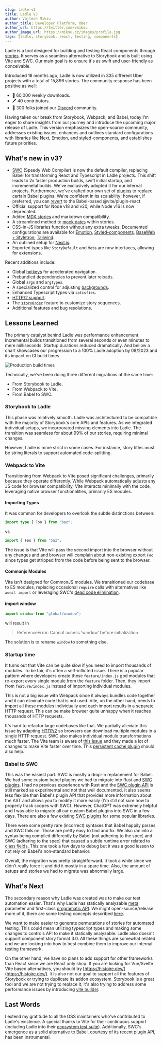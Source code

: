 ```yaml
---
slug: ladle-v3
title: Ladle v3
author: Vojtech Miksu
author_title: Developer Platform, Uber
author_url: https://twitter.com/vmiksu
author_image_url: https://miksu.cz/images/profile.jpg
tags: [ladle, storybook, react, testing, components]
---
```


Ladle is a tool designed for building and testing React components through [stories](https://github.com/ComponentDriven/csf). It serves as a seamless alternative to Storybook and is built using Vite and SWC. Our main goal is to ensure it's as swift and user-friendly as conceivable.

Introduced 18 months ago, Ladle is now utilized in 335 different Uber projects with a total of 15,896 stories. The community response has been positive as well:

- 🎯 60,000 weekly downloads.
- 🖊️ 40 contributors.
- 💬 300 folks joined our [Discord](https://discord.gg/H6FSHjyW7e) community.

Having taken our break from Storybook, Webpack, and Babel, today I'm eager to share insights from our journey and introduce the upcoming major release of Ladle. This version emphasizes the open-source community, addresses existing issues, enhances and outlines standard configurations with libraries like Next, Emotion, and styled-components, and establishes future priorities.

## What's new in v3?

- [SWC](https://swc.rs/) (Speedy Web Compiler) is now the default compiler, replacing Babel for transforming React and Typescript in Ladle projects. This shift leads to 2x faster production builds, swift initial startup, and incremenetal builds. We've exclusively adopted it for our internal projects. Furthermore, we've crafted our own set of [plugins](https://github.com/tajo/swc-plugin-fusion) to replace certain Babel plugins. We're confident in its scalability; however, if preferred, you can [revert](/docs/babel) to the Babel-based @vite/plugin-react.
- Official support for Node v18 and v20, while Node v16 is now deprecated.
- Added [MDX stories](/docs/mdx) and markdown compatibility.
- A streamlined method to [mock dates](/docs/mock-date) within stories.
- CSS-in-JS libraries function without any extra tweaks. Documented configurations are available for [Emotion](/docs/css#emotion), [Styled-components](/docs/css#styled-components), [BaseWeb + Styletron](/docs/css#baseweb-and-styletron), [Tailwind](/docs/css#tailwind).
- An outlined setup for [Next.js](/docs/nextjs).
- Exported types like `StoryDefault` and `Meta` are now interfaces, allowing for extensions.

Recent additions include:

- Global [hotkeys](/docs/hotkeys) for accelerated navigation.
- Prebundled dependencies to prevent later reloads.
- Global `args` and `argTypes`.
- A specialized control for adjusting [backgrounds](/docs/background).
- Enhanced Typescript types via `satisfies`.
- [HTTP/2 support](/docs/http2).
- The [`storyOrder`](/docs/config#storyorder) feature to customize story sequences.
- Additional features and bug resolutions.

## Lessons Learned

The primary catalyst behind Ladle was performance enhancement. Incremental builds transitioned from several seconds or even minutes to mere milliseconds. Startup durations reduced dramatically. And bellow a chart showcases our progression to a 100% Ladle adoption by 08/2023 and its impact on CI build times.

![Production build times](/img/build-times.png)

Technically, we've been doing three different migrations at the same time:

- From Storybook to Ladle.
- From Webpack to Vite.
- From Babel to SWC.

### Storybook to Ladle

This phase was relatively smooth. Ladle was architectured to be compatible with the majority of Storybook's core APIs and features. As we integrated individual setups, we incorporated missing elements into Ladle. The transition was seamless for about 99% of our stories, requiring minimal changes.

However, Ladle is more strict in some cases. For instance, story titles must be string literals to support automated code-splitting.

### Webpack to Vite

Transitioning from Webpack to Vite posed significant challenges, primarily because they operate differently. While Webpack automatically adjusts any JS code for browser compatibility, Vite interacts minimally with the code, leveraging native browser functionalities, primarily ES modules.

#### Importing Types

It was common for developers to overlook the subtle distinctions between:

```ts
import type { Foo } from "baz";
```

vs

```ts
import { Foo } from "baz";
```

The issue is that Vite will pass the second import into the browser without any changes and and browser will complain about non-existing export `Foo` since types get stripped from the code before being sent to the browser.

#### Commonjs Modules

Vite isn't designed for CommonJS modules. We transitioned our codebase to ES modules, replacing occasional `require` calls with alternatives like `await import` or leveraging SWC's [dead code elimination](https://swc.rs/docs/configuration/compilation#jsctransformoptimizersimplify).

#### import window

```js
import window from "global/window";
```

will result in

> ReferenceError: Cannot access 'window' before initialization

The solution is to rename `window` to something else.

### Startup time

It turns out that Vite can be quite slow if you need to import thousands of modules. To be fair, it's often a self-inflicted issue. There is a popular pattern where developers create these `feature/index.js` god modules that re-export every single module from the `feature` folder. Then, they import from `feature/index.js` instead of importing individual modules.

This is not a big issue with Webpack since it always bundles code together and it can eliminate code that is not used. Vite, on the other hand, needs to import all these modules individually and each import results in a separate HTTP request. This can be make browser quite unhappy when it reaches thousands of HTTP requests.

It's hard to refactor large codebases like that. We partially alleviate this issue by adapting [HTTP/2](/docs/http2) so browsers can download multiple modules in a single HTTP request. SWC also makes individual module transformations much faster. The Vite team is aware of [this issue](https://github.com/vitejs/vite/issues/1309) and they made a lot of changes to make Vite faster over time. This [persistent cache plugin](https://github.com/vitejs/vite/pull/14333) should also help.

### Babel to SWC

This was the easiest part. SWC is mostly a drop-in replacement for Babel. We had some custom babel plugins we had to migrate into Rust and [SWC plugins](https://github.com/tajo/swc-plugin-fusion). I had no previous experience with Rust and the [SWC plugin API](https://swc.rs/docs/plugin/ecmascript/getting-started) is still marked as experimental and not that well documented. It also seems less flexible than Babel's plugin API that provides more information about the AST and allows you to modify it more easily (I'm still not sure how to properly track scopes with SWC). However, ChatGPT was extremely helpful and I was able to migrate all our custom Babel plugins into SWC in a few days. There are also a few existing [SWC plugins](https://github.com/swc-project/plugins) for some popular libraries.

There were some pretty rare (incorrect) syntaxes that Babel happily parses and SWC fails on. Those are pretty easy to find and fix. We also ran into a syntax being compiled differently by Babel (not adhering to the spec) and SWC (adhering to the spec) that caused a subtle runtime error related to [class fields](https://swc.rs/docs/migrating-from-tsc#usedefineforclassfields). This one took a few days to debug but it was a good lesson to not rely on Babel's non-standard behavior.

Overall, the migration was pretty straightforward. It took a while since we didn't really force it and did it mostly in a spare time. Also, the amount of setups and stories we had to migrate was abnormally large.

## What's Next

The secondary reason why Ladle was created was to make our test automation easier. That's why Ladle has statically analyzable [meta](/docs/meta) parameter and first-class [programatic API](/docs/programmatic). We might open-source/release more of it, there are some testing concepts described [here](/docs/visual-snapshots).

We want to make easier to generate permutations of stories for automated testing. This could mean utilizing typescript types and making some changes to controls API to make it statically analyzable. Ladle also doesn't support component story format 3.0. All these things are somewhat related and we are looking into how to best combine them to improve our internal testing framework.

On the other hand, we have no plans to add support for other frameworks than React since we are React only shop. If you are looking for Vue/Svelte Vite based alternatives, you should try [https://histoire.dev/](https://histoire.dev/). It is also not our goal to support all the features of Storybook or trying to duplicate its addon ecosystem. Storybook is a great tool and we are not trying to replace it, it's also trying to address some performance issues by introducing [vite builder](https://storybook.js.org/docs/react/builders/vite#page-top).

## Last Words

I extend my gratitude to all the OSS maintainers who've contributed to Ladle's existence. A special thanks to Vite for their continuous support (including Ladle into their [ecosystem test suite](https://github.com/vitejs/vite-ecosystem-ci)). Additionally, SWC's emergence as a solid alternative to Babel, courtesy of its recent plugin API, has been instrumental.
